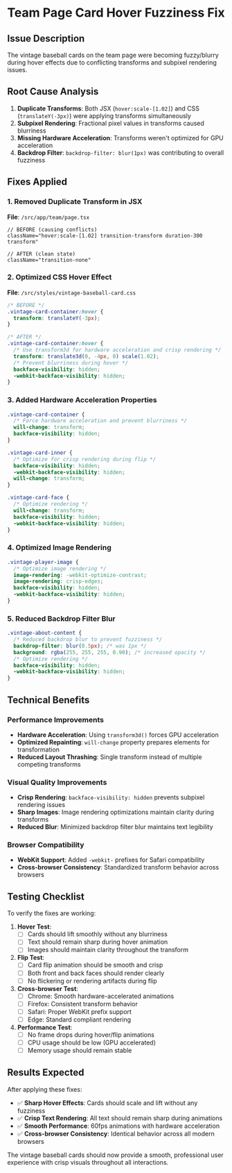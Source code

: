 # Team Page Card Hover Fuzziness Fix

## Issue Description

The vintage baseball cards on the team page were becoming fuzzy/blurry during hover effects due to conflicting transforms and subpixel rendering issues.

## Root Cause Analysis

1. **Duplicate Transforms**: Both JSX (`hover:scale-[1.02]`) and CSS (`translateY(-3px)`) were applying transforms simultaneously
2. **Subpixel Rendering**: Fractional pixel values in transforms caused blurriness
3. **Missing Hardware Acceleration**: Transforms weren't optimized for GPU acceleration
4. **Backdrop Filter**: `backdrop-filter: blur(1px)` was contributing to overall fuzziness

## Fixes Applied

### 1. Removed Duplicate Transform in JSX

**File**: `/src/app/team/page.tsx`

```tsx
// BEFORE (causing conflicts)
className="hover:scale-[1.02] transition-transform duration-300 transform"

// AFTER (clean state)
className="transition-none"
```

### 2. Optimized CSS Hover Effect

**File**: `/src/styles/vintage-baseball-card.css`

```css
/* BEFORE */
.vintage-card-container:hover {
  transform: translateY(-3px);
}

/* AFTER */
.vintage-card-container:hover {
  /* Use transform3d for hardware acceleration and crisp rendering */
  transform: translate3d(0, -4px, 0) scale(1.02);
  /* Prevent blurriness during hover */
  backface-visibility: hidden;
  -webkit-backface-visibility: hidden;
}
```

### 3. Added Hardware Acceleration Properties

```css
.vintage-card-container {
  /* Force hardware acceleration and prevent blurriness */
  will-change: transform;
  backface-visibility: hidden;
}

.vintage-card-inner {
  /* Optimize for crisp rendering during flip */
  backface-visibility: hidden;
  -webkit-backface-visibility: hidden;
  will-change: transform;
}

.vintage-card-face {
  /* Optimize rendering */
  will-change: transform;
  backface-visibility: hidden;
  -webkit-backface-visibility: hidden;
}
```

### 4. Optimized Image Rendering

```css
.vintage-player-image {
  /* Optimize image rendering */
  image-rendering: -webkit-optimize-contrast;
  image-rendering: crisp-edges;
  backface-visibility: hidden;
  -webkit-backface-visibility: hidden;
}
```

### 5. Reduced Backdrop Filter Blur

```css
.vintage-about-content {
  /* Reduced backdrop blur to prevent fuzziness */
  backdrop-filter: blur(0.5px); /* was 1px */
  background: rgba(255, 255, 255, 0.90); /* increased opacity */
  /* Optimize rendering */
  backface-visibility: hidden;
  -webkit-backface-visibility: hidden;
}
```

## Technical Benefits

### Performance Improvements

- **Hardware Acceleration**: Using `transform3d()` forces GPU acceleration
- **Optimized Repainting**: `will-change` property prepares elements for transformation
- **Reduced Layout Thrashing**: Single transform instead of multiple competing transforms

### Visual Quality Improvements

- **Crisp Rendering**: `backface-visibility: hidden` prevents subpixel rendering issues
- **Sharp Images**: Image rendering optimizations maintain clarity during transforms
- **Reduced Blur**: Minimized backdrop filter blur maintains text legibility

### Browser Compatibility

- **WebKit Support**: Added `-webkit-` prefixes for Safari compatibility
- **Cross-browser Consistency**: Standardized transform behavior across browsers

## Testing Checklist

To verify the fixes are working:

1. **Hover Test**:
   - [ ] Cards should lift smoothly without any blurriness
   - [ ] Text should remain sharp during hover animation
   - [ ] Images should maintain clarity throughout the transform

2. **Flip Test**:
   - [ ] Card flip animation should be smooth and crisp
   - [ ] Both front and back faces should render clearly
   - [ ] No flickering or rendering artifacts during flip

3. **Cross-browser Test**:
   - [ ] Chrome: Smooth hardware-accelerated animations
   - [ ] Firefox: Consistent transform behavior
   - [ ] Safari: Proper WebKit prefix support
   - [ ] Edge: Standard compliant rendering

4. **Performance Test**:
   - [ ] No frame drops during hover/flip animations
   - [ ] CPU usage should be low (GPU accelerated)
   - [ ] Memory usage should remain stable

## Results Expected

After applying these fixes:

- ✅ **Sharp Hover Effects**: Cards should scale and lift without any fuzziness
- ✅ **Crisp Text Rendering**: All text should remain sharp during animations
- ✅ **Smooth Performance**: 60fps animations with hardware acceleration
- ✅ **Cross-browser Consistency**: Identical behavior across all modern browsers

The vintage baseball cards should now provide a smooth, professional user experience with crisp visuals throughout all interactions.
